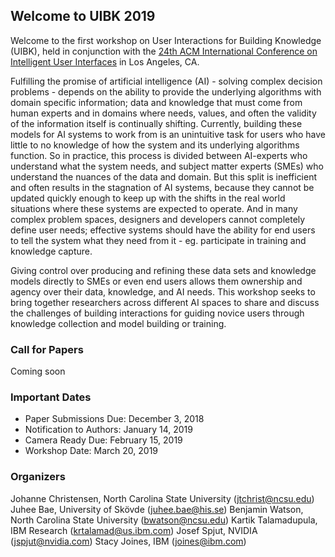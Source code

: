 ## Welcome to UIBK 2019

Welcome to the first workshop on User Interactions for Building Knowledge (UIBK), held in conjunction with the [24th ACM International Conference on Intelligent User Interfaces](https://iui.acm.org/2019/) in Los Angeles, CA.

Fulfilling the promise of artificial intelligence (AI) - solving complex decision problems - depends on the ability to provide the underlying algorithms with domain specific information; data and knowledge that must come from human experts and in domains where needs, values, and often the validity of the information itself is continually shifting. Currently, building these models for AI systems to work from is an unintuitive task for users who have little to no knowledge of how the system and its underlying algorithms function. So in practice, this process is divided between AI-experts who understand what the system needs, and subject matter experts (SMEs) who understand the nuances of the data and domain. But this split is inefficient and often results in the stagnation of AI systems, because they cannot be updated quickly enough to keep up with the shifts in the real world situations where these systems are expected to operate. And in many complex problem spaces, designers and developers cannot completely define user needs; effective systems should have the ability for end users to tell the system what they need from it - eg. participate in training and knowledge capture.

Giving control over producing and refining these data sets and knowledge models directly to SMEs or even end users allows them ownership and agency over their data, knowledge, and AI needs. This workshop seeks to bring together researchers across different AI spaces to share and discuss the challenges of building interactions for guiding novice users through knowledge collection and model building or training.

### Call for Papers

Coming soon

[//]: # (Submission Info)

### Important Dates

- Paper Submissions Due: December 3, 2018
- Notification to Authors: January 14, 2019
- Camera Ready Due: February 15, 2019
- Workshop Date: March 20, 2019

### Organizers

Johanne Christensen, North Carolina State University (jtchrist@ncsu.edu)
Juhee Bae, University of Skövde (juhee.bae@his.se)
Benjamin Watson, North Carolina State University (bwatson@ncsu.edu)
Kartik Talamadupula, IBM Research (krtalamad@us.ibm.com)
Josef Spjut, NVIDIA (jspjut@nvidia.com)
Stacy Joines, IBM (joines@ibm.com)
